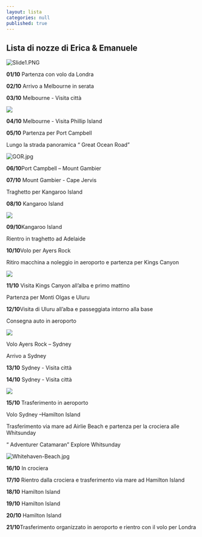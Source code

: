 ```yaml
---
layout: lista
categories: null
published: true
---
```



## Lista di nozze di Erica & Emanuele

![Slide1.PNG]({{site.baseurl}}/images/Slide1.PNG)



**01/10** Partenza con volo da Londra

**02/10**  Arrivo a Melbourne in serata

**03/10** Melbourne - Visita città 

![]({{site.baseurl}}/images/01-melbourne.jpg)

**04/10** Melbourne - Visita  Phillip Island

**05/10** Partenza per Port Campbell 

Lungo la strada panoramica “ Great Ocean Road”

![GOR.jpg]({{site.baseurl}}/images/GOR.jpg)


**06/10**Port Campbell – Mount Gambier 

**07/10** Mount Gambier  - Cape Jervis 

Traghetto per Kangaroo Island 

**08/10** Kangaroo Island


![]({{site.baseurl}}/images/KI.jpg)


**09/10**Kangaroo Island 

Rientro in traghetto ad Adelaide

**10/10**Volo per Ayers Rock

Ritiro macchina a noleggio  in aeroporto e partenza per Kings Canyon 

![]({{site.baseurl}}/images/Kings%20Canyon%202.JPG)


**11/10** Visita Kings Canyon all’alba e primo mattino 

Partenza per Monti Olgas e Uluru 

**12/10**Visita di Uluru all’alba e passeggiata intorno alla base 

Consegna auto in aeroporto 

![]({{site.baseurl}}/images/wg001_uluru_1.jpg)

Volo  Ayers Rock – Sydney 

Arrivo a Sydney 

**13/10** Sydney  - Visita città 

**14/10**     Sydney - Visita città 

![]({{site.baseurl}}/images/tramonto-sidney-australia.jpg)

**15/10** Trasferimento in aeroporto 

Volo Sydney –Hamilton Island 

Trasferimento via mare ad Airlie Beach e partenza per la crociera alle Whitsunday 

“ Adventurer Catamaran” Explore Whitsunday

![Whitehaven-Beach.jpg]({{site.baseurl}}/images/Whitehaven-Beach.jpg)


**16/10** In crociera

**17/10** Rientro dalla crociera e trasferimento via mare ad  Hamilton Island

**18/10** Hamilton Island

**19/10** Hamilton Island

**20/10** Hamilton Island

**21/10**Trasferimento organizzato in aeroporto e rientro con il volo per Londra
